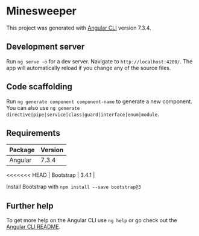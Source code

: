 # Minesweeper

This project was generated with [Angular CLI](https://github.com/angular/angular-cli) version 7.3.4.

## Development server

Run `ng serve -o` for a dev server. Navigate to `http://localhost:4200/`. The app will automatically reload if you change any of the source files.

## Code scaffolding

Run `ng generate component component-name` to generate a new component. You can also use `ng generate directive|pipe|service|class|guard|interface|enum|module`.

## Requirements

| Package  |  Version | 
|---|---|
| Angular  |  7.3.4 |  
<<<<<<< HEAD
|  Bootstrap | 3.4.1  | 

Install Bootstrap with `npm install --save bootstrap@3`

## Further help

To get more help on the Angular CLI use `ng help` or go check out the [Angular CLI README](https://github.com/angular/angular-cli/blob/master/README.md).
